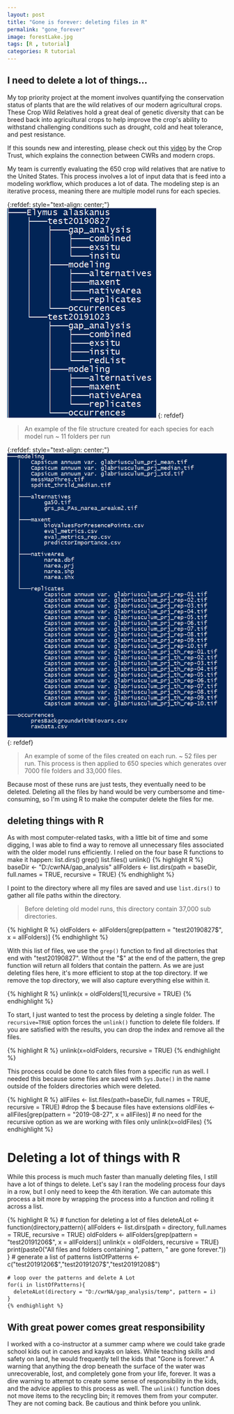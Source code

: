 ```yaml
---
layout: post
title: "Gone is forever: deleting files in R"
permalink: "gone_forever"
image: forestLake.jpg
tags: [R , tutorial]
categories: R tutorial
---
```

## I need to delete a lot of things...

My top priority project at the moment involves quantifying the conservation status of plants that are the wild relatives of our modern agricultural crops. These Crop Wild Relatives hold a great deal of genetic diversity that can be breed back into agricultural crops to help improve the crop's ability to withstand challenging conditions such as drought, cold and heat tolerance, and pest resistance.

If this sounds new and interesting, please check out this [video]([https://vimeo.com/166853358](https://vimeo.com/166853358)) by the Crop Trust, which explains the connection between CWRs and modern crops.

My team is currently evaluating the 650 crop wild relatives that are native to the United States. This process involves a lot of input data that is feed into a modeling workflow, which produces a lot of data. The modeling step is an iterative process, meaning there are multiple model runs for each species.

{:refdef: style="text-align: center;"}
![Large background area](/images/goneIsForever/folderStructure.png)
{: refdef}
 > An example of the file structure created for each species for each model run ~ 11 folders per run


{:refdef: style="text-align: center;"}
![files](/images/goneIsForever/capsicumFiles.png)
{: refdef}

> An example of some of the files created on each run. ~ 52 files per run. This process is then applied to 650 species which generates over 7000 file folders and 33,000 files.

Because most of these runs are just tests, they eventually need to be deleted. Deleting all the files by hand would be very cumbersome and time-consuming, so I'm using R to make the computer delete the files for me.

## deleting things with R

As with most computer-related tasks, with a little bit of time and some digging, I was able to find a way to remove all unnecessary files associated with the older model runs efficiently. I relied on the four base R functions to make it happen:
list.dirs()
grep()
list.files()
unlink()
{% highlight R %}
    baseDir <- "D:/cwrNA/gap_analysis"
    allFolders <- list.dirs(path = baseDir, full.names = TRUE, recursive = TRUE)
{% endhighlight %}

I point to the directory where all my files are saved and use `list.dirs()` to gather all file paths within the directory.

> Before deleting old model runs, this directory contain 37,000 sub directories.

{% highlight R %}
    oldFolders <- allFolders[grep(pattern = "test20190827$", x = allFolders)]
{% endhighlight %}

With this list of files, we use the `grep()` function to find all directories that end with "test20190827". Without the "$" at the end of the pattern, the grep function will return all folders that contain the pattern. As we are just deleting files here, it's more efficient to stop at the top directory. If we remove the top directory, we will also capture everything else within it.

{% highlight R %}
    unlink(x = oldFolders[1],recursive = TRUE)
{% endhighlight %}


To start, I just wanted to test the process by deleting a single folder. The `recursive=TRUE` option forces the `unlink()` function to delete file folders. If you are satisfied with the results, you can drop the index and remove all the files.

{% highlight R %}
    unlink(x=oldFolders, recursive = TRUE)
    {% endhighlight %}

This process could be done to catch files from a specific run as well. I needed this because some files are saved with `Sys.Date()` in the name outside of the folders directories which were deleted.

{% highlight R %}
    allFiles <- list.files(path=baseDir, full.names = TRUE, recursive = TRUE)
    #drop the $ because files have extensions
    oldFiles <- allFiles[grep(pattern = "2019-08-27", x = allFiles)]
    # no need for the recursive option as we are working with files only
    unlink(x=oldFiles)
    {% endhighlight %}

# Deleting a lot of things with R

While this process is much much faster than manually deleting files, I still have a lot of things to delete. Let's say I ran the modeling process four days in a row, but I only need to keep the 4th iteration. We can automate this process a bit more by wrapping the process into a function and rolling it across a list.

{% highlight R %}
    # function for deleting a lot of files
    deleteALot <- function(directory,pattern){
      allFolders <- list.dirs(path = directory, full.names = TRUE, recursive = TRUE)
      oldFolders <- allFolders[grep(pattern = "test20191206$", x = allFolders)]
      unlink(x = oldFolders, recursive = TRUE)
      print(paste0("All files and folders containing ", pattern, " are gone forever."))
    }
    # generate a list of patterns
    listOfPatterns <- c("test20191206$","test20191207$","test20191208$")

    # loop over the patterns and delete A Lot
    for(i in listOfPatterns){
      deleteALot(directory = "D:/cwrNA/gap_analysis/temp", pattern = i)
    }
    {% endhighlight %}

## With great power comes great responsibility

I worked with a co-instructor at a summer camp where we could take grade school kids out in canoes and kayaks on lakes. While teaching skills and safety on land, he would frequently tell the kids that "Gone is forever." A warning that anything the drop beneath the surface of the water was unrecoverable, lost, and completely gone from your life, forever.
It was a dire warning to attempt to create some sense of responsibility in the kids, and the advice applies to this process as well. The `unlink()` function does not move items to the recycling bin; it removes them from your computer. They are not coming back. Be cautious and think before you unlink.
